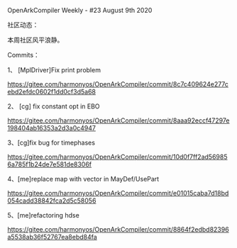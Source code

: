 OpenArkCompiler Weekly - #23 August 9th 2020

社区动态：

本周社区风平浪静。


Commits：

1、 [MplDriver]Fix print problem

https://gitee.com/harmonyos/OpenArkCompiler/commit/8c7c409624e277cebd2efdc0602f1dd0cf3d5a68

2、 [cg] fix constant opt in EBO

https://gitee.com/harmonyos/OpenArkCompiler/commit/8aaa92eccf47297e198404ab16353a2d3a0c4947

3、[cg]fix bug for timephases

https://gitee.com/harmonyos/OpenArkCompiler/commit/10d0f7ff2ad569856a785f1b24de7e581de8306f

4、[me]replace map with vector in MayDef/UsePart

https://gitee.com/harmonyos/OpenArkCompiler/commit/e01015caba7d18bd054cadd38842fca2d5c58056

5、[me]refactoring hdse

https://gitee.com/harmonyos/OpenArkCompiler/commit/8864f2edbd82396a5538ab36f52767ea8ebd84fa